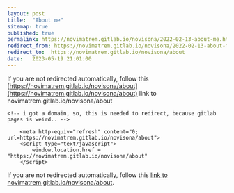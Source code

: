 ```yaml
---
layout: post
title:  "About me"
sitemap: true
published: true
permalink: https://novimatrem.gitlab.io/novisona/2022-02-13-about-me.html
redirect_from: https://novimatrem.gitlab.io/novisona/2022-02-13-about-me.html
redirect_to:  https://novimatrem.gitlab.io/novisona/about
date:   2023-05-19 21:01:00
---
```

If you are not redirected automatically, follow this [https://novimatrem.gitlab.io/novisona/about](https://novimatrem.gitlab.io/novisona/about) link to novimatrem.gitlab.io/novisona/about
<html lang="en">
<head>
	<meta charset="utf-8">
	<title>About | Novimatrem - Novisona</title>
	 <link rel="canonical" href="https://novimatrem.uk/novisona/about">
	<!--[if IE]>
		<script src="https://html5shiv.googlecode.com/svn/trunk/html5.js"></script>
	<![endif]-->
	
	<!-- i got a domain, so, this is needed to redirect, because gitlab pages is weird.. -->
<script type="text/javascript">
console.log("trying to redirect to new new")
if (window.location.pathname == '/novisona/2022-02-13-about-me.html') {
   window.location.replace("https://novimatrem.gitlab.io/novisona/about/"); 
}
</script>

<link rel="canonical" href="https://novimatrem.uk/novisona/about">
<!-- /i got a domain, so, this is needed to redirect, because gitlab pages is weird.. -->

        <meta http-equiv="refresh" content="0; url=https://novimatrem.gitlab.io/novisona/about">
        <script type="text/javascript">
            window.location.href = "https://novimatrem.gitlab.io/novisona/about"
        </script>
        
</head>

<body>

If you are not redirected automatically, follow this <a href='https://novimatrem.gitlab.io/novisona/about'>link to novimatrem.gitlab.io/novisona/about</a>.

</body>
</html>

